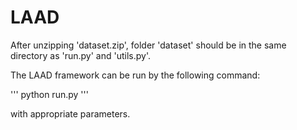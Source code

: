# LAAD

After unzipping 'dataset.zip', folder 'dataset' should be in the same directory as 'run.py' and 'utils.py'.

The LAAD framework can be run by the following command:

'''
python run.py
'''

with appropriate parameters.
